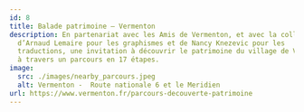 ```yaml
---
id: 8
title: Balade patrimoine – Vermenton
description: En partenariat avec les Amis de Vermenton, et avec la collaboration
  d’Arnaud Lemaire pour les graphismes et de Nancy Knezevic pour les
  traductions, une invitation à découvrir le patrimoine du village de Vermenton
  à travers un parcours en 17 étapes.
image:
  src: ./images/nearby_parcours.jpeg
  alt: Vermenton -  Route nationale 6 et le Meridien
url: https://www.vermenton.fr/parcours-decouverte-patrimoine
---
```

